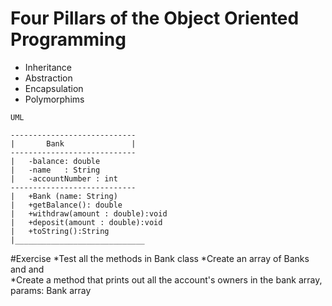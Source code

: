 
# Four Pillars of the Object Oriented Programming 
- Inheritance
- Abstraction
- Encapsulation
- Polymorphims
```
UML

----------------------------
|   	Bank		       |
----------------------------
|	-balance: double 
|	-name   : String
|	-accountNumber : int
----------------------------
|   +Bank (name: String)
|   +getBalance(): double
|   +withdraw(amount : double):void
|   +deposit(amount : double):void
|   +toString():String
|_____________________________
```
#Exercise
*Test all the methods in Bank class
*Create an array of Banks and and  
*Create a method that prints out all the account's owners in the bank array, params: Bank array